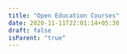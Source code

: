 ```yaml
---
title: "Open Education Courses"
date: 2020-11-11T22:01:14+05:30
draft: false
isParent: "true"
---
```

